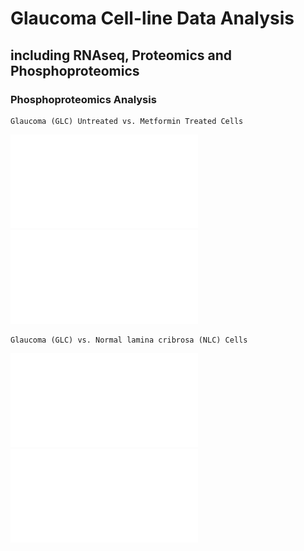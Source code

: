 # Glaucoma Cell-line Data Analysis
## including RNAseq, Proteomics and Phosphoproteomics

### Phosphoproteomics Analysis
```
Glaucoma (GLC) Untreated vs. Metformin Treated Cells
```
![PCA plot PDF not found](DEP_output/cell_line_metformin_excl_NLC/GLC_metformin.PCAse.cell_line_metformin_excl_NLC.pdf)
![Volcano plot PDF not found](DEP_output/cell_line_metformin_excl_NLC/GLC_metformin.enh_volcanos.cell_line_metformin_excl_NLC.pdf)

```
Glaucoma (GLC) vs. Normal lamina cribrosa (NLC) Cells
```
![PCA plot PDF not found](DEP_output/cell_line_metformin_excl_YES/GLC_NLC.PCAse.cell_line_metformin_excl_YES.pdf)
![Volcano plot PDF not found](DEP_output/cell_line_metformin_excl_YES/GLC_NLC.enh_volcanos.cell_line_metformin_excl_YES.pdf)